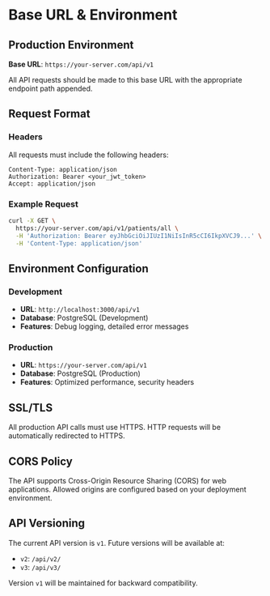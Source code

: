 # Base URL & Environment

## Production Environment

**Base URL**: `https://your-server.com/api/v1`

All API requests should be made to this base URL with the appropriate endpoint path appended.

## Request Format

### Headers
All requests must include the following headers:

```http
Content-Type: application/json
Authorization: Bearer <your_jwt_token>
Accept: application/json
```

### Example Request
```bash
curl -X GET \
  https://your-server.com/api/v1/patients/all \
  -H 'Authorization: Bearer eyJhbGciOiJIUzI1NiIsInR5cCI6IkpXVCJ9...' \
  -H 'Content-Type: application/json'
```

## Environment Configuration

### Development
- **URL**: `http://localhost:3000/api/v1`
- **Database**: PostgreSQL (Development)
- **Features**: Debug logging, detailed error messages

### Production
- **URL**: `https://your-server.com/api/v1`
- **Database**: PostgreSQL (Production)
- **Features**: Optimized performance, security headers

## SSL/TLS

All production API calls must use HTTPS. HTTP requests will be automatically redirected to HTTPS.

## CORS Policy

The API supports Cross-Origin Resource Sharing (CORS) for web applications. Allowed origins are configured based on your deployment environment.

## API Versioning

The current API version is `v1`. Future versions will be available at:
- `v2`: `/api/v2/`
- `v3`: `/api/v3/`

Version `v1` will be maintained for backward compatibility.